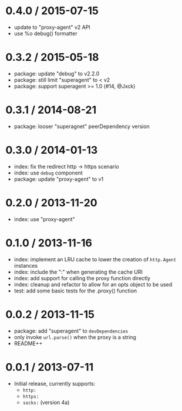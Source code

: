 
0.4.0 / 2015-07-15
==================

  * update to "proxy-agent" v2 API
  * use %o debug() formatter

0.3.2 / 2015-05-18
==================

  * package: update "debug" to v2.2.0
  * package: still limit "superagent" to < v2
  * package: support superagent >= 1.0 (#14, @Jxck)

0.3.1 / 2014-08-21
==================

  * package: looser "superagnet" peerDependency version

0.3.0 / 2014-01-13
==================

  * index: fix the redirect http -> https scenario
  * index: use `debug` component
  * package: update "proxy-agent" to v1

0.2.0 / 2013-11-20
==================

  * index: use "proxy-agent"

0.1.0 / 2013-11-16
==================

  * index: implement an LRU cache to lower the creation of `http.Agent` instances
  * index: include the ":" when generating the cache URI
  * index: add support for calling the proxy function directly
  * index: cleanup and refactor to allow for an opts object to be used
  * test: add some basic tests for the .proxy() function

0.0.2 / 2013-11-15
==================

  * package: add "superagent" to `devDependencies`
  * only invoke `url.parse()` when the proxy is a string
  * README++

0.0.1 / 2013-07-11
==================

  * Initial release, currently supports:
    * `http:`
    * `https:`
    * `socks:` (version 4a)
